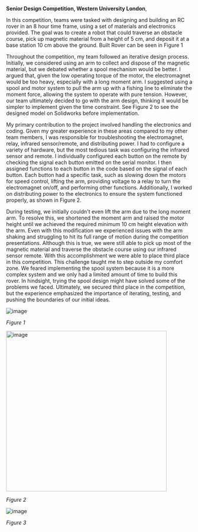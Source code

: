 **Senior Design Competition, Western University London**,

In this competition, teams were tasked with designing and building an RC rover in an 8 hour time frame, using a set of materials and electronics provided. The goal was to create a robot that could traverse an obstacle course, pick up magnetic material from a height of 5 cm, and deposit it at a base station 10 cm above the ground. Built Rover can be seen in Figure 1
  
Throughout the competition, my team followed an iterative design process. Initially, we considered using an arm to collect and dispose of the magnetic material, but we debated whether a spool mechanism would be better. I argued that, given the low operating torque of the motor, the electromagnet would be too heavy, especially with a long moment arm. I suggested using a spool and motor system to pull the arm up with a fishing line to eliminate the moment force, allowing the system to operate with pure tension. However, our team ultimately decided to go with the arm design, thinking it would be simpler to implement given the time constraint. See Figure 2 to see the designed model on Solidworks before implementation.
   
My primary contribution to the project involved handling the electronics and coding. Given my greater experience in these areas compared to my other team members, I was responsible for troubleshooting the electromagnet, relay, infrared sensor/remote, and distributing power. I had to configure a variety of hardware, but the most tedious task was configuring the infrared sensor and remote. I individually configured each button on the remote by checking the signal each button emitted on the serial monitor. I then assigned functions to each button in the code based on the signal of each button. Each button had a specific task, such as slowing down the motors for speed control, lifting the arm, providing voltage to a relay to turn the electromagnet on/off, and performing other functions. Additionally, I worked on distributing power to the electronics to ensure the system functioned properly, as shown in Figure 2.
   
During testing, we initially couldn't even lift the arm due to the long moment arm. To resolve this, we shortened the moment arm and raised the motor height until we achieved the required minimum 10 cm height elevation with the arm. Even with this modification we experienced issues with the arm shaking and struggling to hit its full range of motion during the competition presentations. Although this is true, we were still able to pick up most of the magnetic material and traverse the obstacle course using our infrared sensor remote. With this accomplishment we were able to place third place in this competition. This challenge taught me to step outside my comfort zone. We feared implementing the spool system because it is a more complex system and we only had a limited amount of time to build this rover. In hindsight, trying the spool design might have solved some of the problems we faced. Ultimately, we secured third place in the competition, but the experience emphasized the importance of iterating, testing, and pushing the boundaries of our initial ideas.




 
 ![image](https://github.com/user-attachments/assets/0db44a9d-95c2-492a-bbcb-b29400dc7252)

_Figure 1_
   



<img width="434" alt="image" src="https://github.com/user-attachments/assets/68ef0a07-4962-4fde-b475-21b281bd7443" />

_Figure 2_




![image](https://github.com/user-attachments/assets/973b3f14-25c1-432e-8a3f-0fdf0e6337a3)

_Figure 3_



    
    
